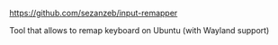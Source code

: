 https://github.com/sezanzeb/input-remapper

Tool that allows to remap keyboard on Ubuntu (with Wayland support)


